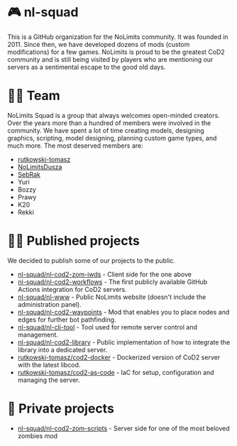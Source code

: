 # 🎮 nl-squad

This is a GitHub organization for the NoLimits community. It was founded in 2011. Since then, we have developed dozens of mods (custom modifications) for a few games. NoLimits is proud to be the greatest CoD2 community and is still being visited by players who are mentioning our servers as a sentimental escape to the good old days. 

# 👏🏻 Team

NoLimits Squad is a group that always welcomes open-minded creators. Over the years more than a hundred of members were involved in the community. We have spent a lot of time creating models, designing graphics, scripting, model designing, planning custom game types, and much more. The most deserved members are:

- [rutkowski-tomasz](https://github.com/rutkowski-tomasz)
- [NoLimitsDusza](https://github.com/NoLimitsDusza)
- [SebRak](https://github.com/SebRak)
- Yuri
- Bozzy
- Prawy
- K20
- Rekki

# 👐🏻 Published projects

We decided to publish some of our projects to the public.

- [nl-squad/nl-cod2-zom-iwds](https://github.com/nl-squad/nl-cod2-zom-iwds) - Client side for the one above
- [nl-squad/nl-cod2-workflows](https://github.com/nl-squad/nl-cod2-workflows) - The first publicly available GitHub Actions integration for CoD2 servers.
- [nl-squad/nl-www](https://github.com/nl-squad/nl-www) - Public NoLimits website (doesn't include the administration panel).
- [nl-squad/nl-cod2-waypoints](https://github.com/nl-squad/nl-cod2-waypoints) - Mod that enables you to place nodes and edges for further bot pathfinding.
- [nl-squad/nl-cli-tool](https://github.com/nl-squad/nl-cli-tool) - Tool used for remote server control and management.
- [nl-squad/nl-cod2-library](https://github.com/nl-squad/nl-cod2-library) - Public implementation of how to integrate the library into a dedicated server.
- [rutkowski-tomasz/cod2-docker](https://github.com/rutkowski-tomasz/cod2-docker) - Dockerized version of CoD2 server with the latest libcod.
- [rutkowski-tomasz/cod2-as-code](https://github.com/rutkowski-tomasz/cod2-as-code) - IaC for setup, configuration and managing the server.

# 🥸 Private projects

- [nl-squad/nl-cod2-zom-scripts](https://github.com/nl-squad/nl-cod2-zom-scripts) - Server side for one of the most beloved zombies mod
